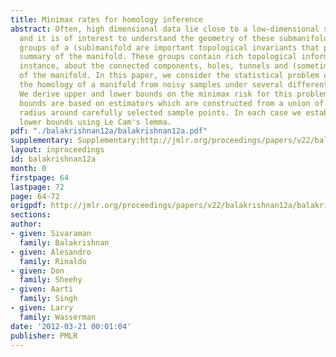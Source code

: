 ```yaml
---
title: Minimax rates for homology inference
abstract: Often, high dimensional data lie close to a low-dimensional submanifold
  and it is of interest to understand the geometry of these submanifolds. The homology
  groups of a (sub)manifold are important topological invariants that provide an algebraic
  summary of the manifold. These groups contain rich topological information, for
  instance, about the connected components, holes, tunnels and (sometimes) the dimension
  of the manifold. In this paper, we consider the statistical problem of estimating
  the homology of a manifold from noisy samples under several different noise models.
  We derive upper and lower bounds on the minimax risk for this problem. Our upper
  bounds are based on estimators which are constructed from a union of balls of appropriate
  radius around carefully selected sample points. In each case we establish complementary
  lower bounds using Le Cam's lemma.
pdf: "./balakrishnan12a/balakrishnan12a.pdf"
supplementary: Supplementary:http://jmlr.org/proceedings/papers/v22/balakrishnan12a/balakrishnan12aSupple.pdf
layout: inproceedings
id: balakrishnan12a
month: 0
firstpage: 64
lastpage: 72
page: 64-72
origpdf: http://jmlr.org/proceedings/papers/v22/balakrishnan12a/balakrishnan12a.pdf
sections: 
author:
- given: Sivaraman
  family: Balakrishnan
- given: Alesandro
  family: Rinaldo
- given: Don
  family: Sheehy
- given: Aarti
  family: Singh
- given: Larry
  family: Wasserman
date: '2012-03-21 00:01:04'
publisher: PMLR
---
```

